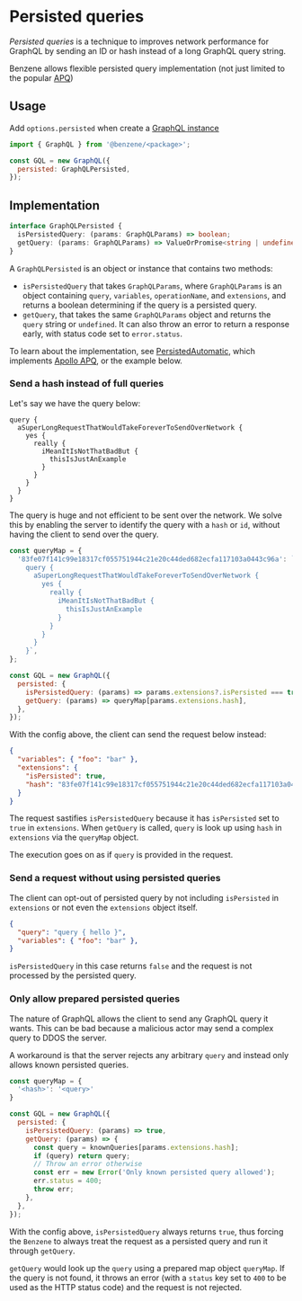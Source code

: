 # Persisted queries

*Persisted queries* is a technique to improves network performance for GraphQL by sending an ID or hash instead of a long GraphQL query string.

Benzene allows flexible persisted query implementation (not just limited to the popular [APQ](https://www.apollographql.com/docs/apollo-server/performance/apq/))

## Usage

Add `options.persisted` when create a [GraphQL instance](/core#graphql)

```js
import { GraphQL } from '@benzene/<package>';

const GQL = new GraphQL({
  persisted: GraphQLPersisted,
});
```

## Implementation

```ts
interface GraphQLPersisted {
  isPersistedQuery: (params: GraphQLParams) => boolean;
  getQuery: (params: GraphQLParams) => ValueOrPromise<string | undefined>;
}
```

A `GraphQLPersisted` is an object or instance that contains two methods:

- `isPersistedQuery` that takes `GraphQLParams`, where `GraphQLParams` is an object containing `query`, `variables`, `operationName`, and `extensions`, and returns a boolean determining if the query is a persisted query.
- `getQuery`, that takes the same `GraphQLParams` object and returns the `query` string or `undefined`. It can also throw an error to return a response early, with status code set to `error.status`.

To learn about the implementation, see [PersistedAutomatic](https://github.com/hoangvvo/benzene/blob/persisted/packages/core/src/persisted/automatic.ts), which implements [Apollo APQ](https://www.apollographql.com/docs/apollo-server/performance/apq/), or the example below.

### Send a hash instead of full queries

Let's say we have the query below:

```
query { 
  aSuperLongRequestThatWouldTakeForeverToSendOverNetwork { 
    yes { 
      really {
        iMeanItIsNotThatBadBut {
          thisIsJustAnExample
        }
      }
    }
  }
}
```

The query is huge and not efficient to be sent over the network. We solve this by enabling the server to identify the query with a `hash` or `id`, without having the client to send over the query.

```js
const queryMap = {
  '83fe07f141c99e18317cf055751944c21e20c44ded682ecfa117103a0443c96a': `
    query { 
      aSuperLongRequestThatWouldTakeForeverToSendOverNetwork { 
        yes { 
          really {
            iMeanItIsNotThatBadBut {
              thisIsJustAnExample
            }
          }
        }
      }
    }`,
};

const GQL = new GraphQL({
  persisted: {
    isPersistedQuery: (params) => params.extensions?.isPersisted === true,
    getQuery: (params) => queryMap[params.extensions.hash],
  },
});
```

With the config above, the client can send the request below instead:

```json
{
  "variables": { "foo": "bar" },
  "extensions": {
    "isPersisted": true,
    "hash": "83fe07f141c99e18317cf055751944c21e20c44ded682ecfa117103a0443c96a"
  }
}
```

The request sastifies `isPersistedQuery` because it has `isPersisted` set to `true` in `extensions`. When `getQuery` is called, `query` is look up using `hash` in `extensions` via the `queryMap` object.

The execution goes on as if `query` is provided in the request.

### Send a request without using persisted queries

The client can opt-out of persisted query by not including `isPersisted` in `extensions` or not even the `extensions` object itself.

```json
{
  "query": "query { hello }",
  "variables": { "foo": "bar" },
}
```

`isPersistedQuery` in this case returns `false` and the request is not processed by the persisted query.

### Only allow prepared persisted queries

The nature of GraphQL allows the client to send any GraphQL query it wants. This can be bad because a malicious actor may send a complex query to DDOS the server. 

A workaround is that the server rejects any arbitrary `query` and instead only allows known persisted queries.

```js
const queryMap = {
  '<hash>': '<query>'
}

const GQL = new GraphQL({
  persisted: {
    isPersistedQuery: (params) => true,
    getQuery: (params) => {
      const query = knownQueries[params.extensions.hash];
      if (query) return query;
      // Throw an error otherwise
      const err = new Error('Only known persisted query allowed');
      err.status = 400;
      throw err;
    },
  },
});
```

With the config above, `isPersistedQuery` always returns `true`, thus forcing the `Benzene` to always treat the request as a persisted query and run it through `getQuery`.

`getQuery` would look up the `query` using a prepared map object `queryMap`. If the query is not found, it throws an error (with a `status` key set to `400` to be used as the HTTP status code) and the request is not rejected.
